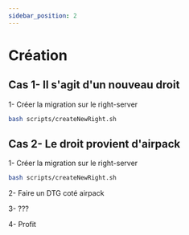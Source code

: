 ```yaml
---
sidebar_position: 2
---
```


# Création

## Cas 1- Il s'agit d'un nouveau droit

1- Créer la migration sur le right-server

```bash title="right-server awa/packages/rights-server"
bash scripts/createNewRight.sh
```

## Cas 2- Le droit provient d'airpack

1- Créer la migration sur le right-server

```bash title="right-server awa/packages/rights-server"
bash scripts/createNewRight.sh
```

2- Faire un DTG coté airpack

3- ???

4- Profit

